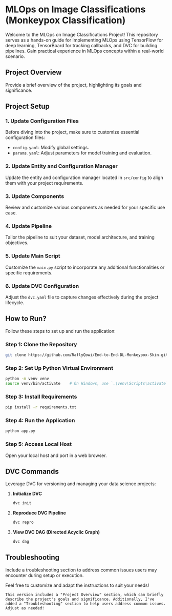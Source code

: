 # MLOps on Image Classifications (Monkeypox Classification)

Welcome to the MLOps on Image Classifications Project! This repository serves as a hands-on guide for implementing MLOps using TensorFlow for deep learning, TensorBoard for tracking callbacks, and DVC for building pipelines. Gain practical experience in MLOps concepts within a real-world scenario.

## Project Overview

Provide a brief overview of the project, highlighting its goals and significance.

## Project Setup

### 1. Update Configuration Files

Before diving into the project, make sure to customize essential configuration files:

- `config.yaml`: Modify global settings.
- `params.yaml`: Adjust parameters for model training and evaluation.

### 2. Update Entity and Configuration Manager

Update the entity and configuration manager located in `src/config` to align them with your project requirements.

### 3. Update Components

Review and customize various components as needed for your specific use case.

### 4. Update Pipeline

Tailor the pipeline to suit your dataset, model architecture, and training objectives.

### 5. Update Main Script

Customize the `main.py` script to incorporate any additional functionalities or specific requirements.

### 6. Update DVC Configuration

Adjust the `dvc.yaml` file to capture changes effectively during the project lifecycle.

## How to Run?

Follow these steps to set up and run the application:

### Step 1: Clone the Repository

```bash
git clone https://github.com/RaflyQowi/End-to-End-DL-Monkeypox-Skin.git
```

### Step 2: Set Up Python Virtual Environment

```bash
python -m venv venv
source venv/bin/activate    # On Windows, use `.\venv\Scripts\activate`
```

### Step 3: Install Requirements

```bash
pip install -r requirements.txt
```

### Step 4: Run the Application

```bash
python app.py
```

### Step 5: Access Local Host

Open your local host and port in a web browser.

## DVC Commands

Leverage DVC for versioning and managing your data science projects:

1. **Initialize DVC**

   ```bash
   dvc init
   ```

2. **Reproduce DVC Pipeline**

   ```bash
   dvc repro
   ```

3. **View DVC DAG (Directed Acyclic Graph)**

   ```bash
   dvc dag
   ```

## Troubleshooting

Include a troubleshooting section to address common issues users may encounter during setup or execution.

Feel free to customize and adapt the instructions to suit your needs!

```
This version includes a "Project Overview" section, which can briefly describe the project's goals and significance. Additionally, I've added a "Troubleshooting" section to help users address common issues. Adjust as needed!
```
